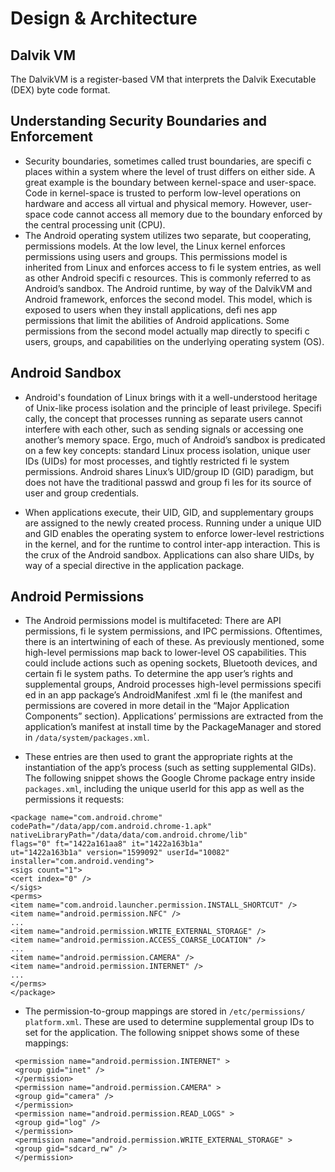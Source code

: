 # Design & Architecture

## Dalvik VM
The DalvikVM is a register-based VM that interprets the Dalvik Executable (DEX) byte code format. 

## Understanding Security Boundaries and Enforcement
* Security boundaries, sometimes called trust boundaries, are specifi c places
within a system where the level of trust differs on either side. A great example
is the boundary between kernel-space and user-space. Code in kernel-space is
trusted to perform low-level operations on hardware and access all virtual and
physical memory. However, user-space code cannot access all memory due to
the boundary enforced by the central processing unit (CPU).
* The Android operating system utilizes two separate, but cooperating, permissions
models. At the low level, the Linux kernel enforces permissions using
users and groups. This permissions model is inherited from Linux and enforces
access to fi le system entries, as well as other Android specifi c resources. This is
commonly referred to as Android’s sandbox. The Android runtime, by way of
the DalvikVM and Android framework, enforces the second model. This model,
which is exposed to users when they install applications, defi nes app permissions
that limit the abilities of Android applications. Some permissions from the
second model actually map directly to specifi c users, groups, and capabilities
on the underlying operating system (OS).

## Android Sandbox
* Android's foundation of Linux brings with it a well-understood heritage of
Unix-like process isolation and the principle of least privilege. Specifi cally, the
concept that processes running as separate users cannot interfere with each
other, such as sending signals or accessing one another’s memory space. Ergo,
much of Android’s sandbox is predicated on a few key concepts: standard
Linux process isolation, unique user IDs (UIDs) for most processes, and tightly
restricted fi le system permissions.
Android shares Linux’s UID/group ID (GID) paradigm, but does not have the
traditional passwd and group fi les for its source of user and group credentials. 

* When applications execute, their UID, GID, and supplementary groups are
assigned to the newly created process. Running under a unique UID and GID
enables the operating system to enforce lower-level restrictions in the kernel,
and for the runtime to control inter-app interaction. This is the crux of the
Android sandbox. Applications can also share UIDs, by way of a special directive in the
application package. 

## Android Permissions
* The Android permissions model is multifaceted: There are API permissions, fi le
system permissions, and IPC permissions. Oftentimes, there is an intertwining
of each of these. As previously mentioned, some high-level permissions map
back to lower-level OS capabilities. This could include actions such as opening
sockets, Bluetooth devices, and certain fi le system paths.
To determine the app user’s rights and supplemental groups, Android processes
high-level permissions specifi ed in an app package’s AndroidManifest
.xml fi le (the manifest and permissions are covered in more detail in the “Major
Application Components” section). Applications’ permissions are extracted from
the application’s manifest at install time by the PackageManager and stored in
`/data/system/packages.xml`. 

* These entries are then used to grant the appropriate rights at the instantiation of the app’s process (such as setting supplemental
GIDs). The following snippet shows the Google Chrome package entry inside
`packages.xml`, including the unique userId for this app as well as the permissions
it requests:

```
<package name="com.android.chrome"
codePath="/data/app/com.android.chrome-1.apk"
nativeLibraryPath="/data/data/com.android.chrome/lib"
flags="0" ft="1422a161aa8" it="1422a163b1a"
ut="1422a163b1a" version="1599092" userId="10082"
installer="com.android.vending">
<sigs count="1">
<cert index="0" />
</sigs>
<perms>
<item name="com.android.launcher.permission.INSTALL_SHORTCUT" />
<item name="android.permission.NFC" />
...
<item name="android.permission.WRITE_EXTERNAL_STORAGE" />
<item name="android.permission.ACCESS_COARSE_LOCATION" />
...
<item name="android.permission.CAMERA" />
<item name="android.permission.INTERNET" />
...
</perms>
</package>
```

* The permission-to-group mappings are stored in `/etc/permissions/
platform.xml`. These are used to determine supplemental group IDs to set for
the application. The following snippet shows some of these mappings:

```
 <permission name="android.permission.INTERNET" >
 <group gid="inet" />
 </permission>
 <permission name="android.permission.CAMERA" >
 <group gid="camera" />
 </permission>
 <permission name="android.permission.READ_LOGS" >
 <group gid="log" />
 </permission>
 <permission name="android.permission.WRITE_EXTERNAL_STORAGE" >
 <group gid="sdcard_rw" />
 </permission>
 ```
